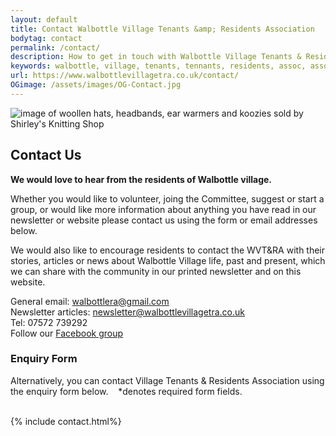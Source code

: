 ```yaml
---
layout: default
title: Contact Walbottle Village Tenants &amp; Residents Association
bodytag: contact
permalink: /contact/
description: How to get in touch with Walbottle Village Tenants & Residents Association.
keywords: walbottle, village, tenants, tennants, residents, assoc, association, newcastle, newcastle upon tyne, ne158, ne15 8, contact
url: https://www.walbottlevillagetra.co.uk/contact/
OGimage: /assets/images/OG-Contact.jpg
---
```

<div class="container-fluid">
	<div class="row">
		<div class="mastImg">
			<img src="/assets/images/masthead-contact.jpg" class="img-responsive" alt="image of woollen hats, headbands, ear warmers and koozies sold by Shirley's Knitting Shop"/>
		</div>
	</div>
</div>
<div class="container-fluid groups"> <!-- container-fluid -->
	<div class="row"> <!-- row -->
		<div class="col-sm-1 col-xs-0"></div>
		<div class="col-sm-10 col-xs-12 mainPanel">
			<div class="row"> <!-- row -->
				<div class="col-xs-12">
					<h2>Contact Us</h2>
				</div>
				<div class="col-xs-12">
			  		<p><strong>We would love to hear from the residents of Walbottle village.</strong></p>
					<p>Whether you would like to volunteer, joing the Committee, suggest or start a group, or would like more information about anything you have read in our newsletter or website please contact us using the form or email addresses below.</p>
					<p>We would also like to encourage residents to contact the WVT&amp;RA with their stories, articles or news about Walbottle Village life, past and present, which we can share with the community in our printed newsletter and on this website.</p>	
					<p>General email: <a href="mailto:walbottlera@gmail.com" title="email WVT&amp;RA">walbottlera@gmail.com</a> <br>Newsletter articles: <a href="mailto:newsletter@walbottlevillagetra.co.uk" title="email us about the newsletter">newsletter@walbottlevillagetra.co.uk</a> <br>Tel: 07572 739292 <br>Follow our <a href="https://www.facebook.com/groups/247285659849433" title="follow our Facebook group" target="_blank">Facebook group</a></p>
				</div>
			</div> <!-- /row -->
			<div class="row"> <!-- row -->
				<div class="col-xs-12">
					<h3>Enquiry Form</h3>
					<p>Alternatively, you can contact Village Tenants &amp; Residents Association using the enquiry form below.  &nbsp;&nbsp; <span class="req">*</span><span class="required">denotes required form fields.</span><br><br></p>
				{% include contact.html%}
				</div>
			 </div> <!-- /row -->
		</div> <!-- /mainPanel -->
		<div class="col-sm-1 col-xs-0"></div>
	</div> <!-- /row -->
</div>

